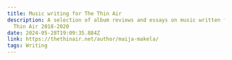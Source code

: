 ```yaml
---
title: Music writing for The Thin Air
description: A selection of album reviews and essays on music written for The
  Thin Air 2018-2020
date: 2024-05-28T19:09:35.884Z
link: https://thethinair.net/author/maija-makela/
tags: Writing
---
```


